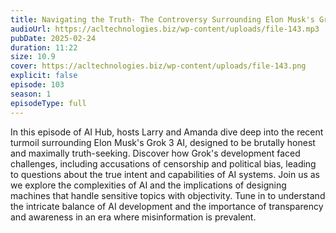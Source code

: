 ```yaml
---
title: Navigating the Truth- The Controversy Surrounding Elon Musk's Grok 3 AI 
audioUrl: https://acltechnologies.biz/wp-content/uploads/file-143.mp3
pubDate: 2025-02-24
duration: 11:22
size: 10.9
cover: https://acltechnologies.biz/wp-content/uploads/file-143.png
explicit: false
episode: 103
season: 1
episodeType: full
---
```

In this episode of AI Hub, hosts Larry and Amanda dive deep into the recent turmoil surrounding Elon Musk's Grok 3 AI, designed to be brutally honest and maximally truth-seeking. Discover how Grok's development faced challenges, including accusations of censorship and political bias, leading to questions about the true intent and capabilities of AI systems. Join us as we explore the complexities of AI and the implications of designing machines that handle sensitive topics with objectivity. Tune in to understand the intricate balance of AI development and the importance of transparency and awareness in an era where misinformation is prevalent.